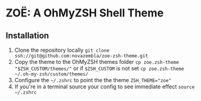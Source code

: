 # ZOË: A OhMyZSH Shell Theme

## Installation
1. Clone the repository locally `git clone ssh://git@github.com:novazembla/zoe-zsh-theme.git`
2. Copy the theme to the OhMyZSH themes folder
`cp zoe.zsh-theme "$ZSH_CUSTOM/themes/"`
or if `$ZSH_CUSTOM` is not set
`cp zoe.zsh-theme ~/.oh-my-zsh/custom/themes/`
3. Configure the `~/.zshrc` to point the the theme
`ZSH_THEME="zoe"`
4. If you're in a terminal source your config to see immediate effect
`source ~/.zshrc`